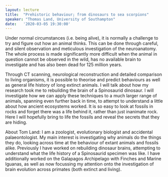 ```yaml
---
layout: lecture
title:  "Prehistoric behaviour; from dinosaurs to sea scorpions"
speaker: "Thomas Land, University of Southampton"
date:   '2020-03-05 19:30:00'
---
```

Under normal circumstances (i.e. being alive), it is normally a challenge to try and figure out how an animal thinks. This can be done through careful, and silent observation and meticulous investigation of the neuroanatomy. The whole process is made significantly more difficult when the animal in question cannot be observed in the wild, has no available brain to investigate and has also been dead for 125 million years.

Through CT scanning, neurological reconstruction and detailed comparison to living organisms, it is possible to theorise and predict behaviours as well as general life history of long extinct animals. I will talk about how my research took me to rebuilding the brain of a Spinosaurid dinosaur. I will investigate how we can apply these techniques to a much larger range of animals, spanning even further back in time, to attempt to understand a little about how ancient ecosystems worked. It is so easy to look at fossils in rocks and forget there was a life behind it, rather than just inanimate rock. Here I will hopefully bring to life the fossils and reveal the secrets that they are hiding.

About Tom Land:
I am a zoologist, evolutionary biologist and accidental palaeontologist. My main interest is investigating why animals do the things they do, looking across time at the behaviour of extant animals and fossils alike. Previously I have worked on rebuilding dinosaur brains, attempting to understand what the life history of a Spinosaurid specimen was like. I have additionally worked on the Galapagos Archipelago with Finches and Marine Iguanas, as well as now focussing my attention onto the investigation of brain evolution across primates (both extinct and living).